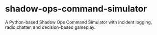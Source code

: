 # shadow-ops-command-simulator
A Python-based Shadow Ops Command Simulator with incident logging, radio chatter, and decision-based gameplay.
